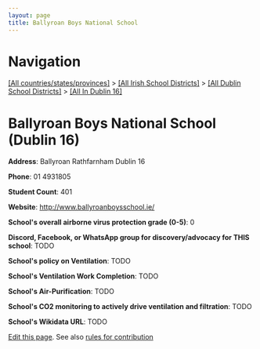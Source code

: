 ```yaml
---
layout: page
title: Ballyroan Boys National School
---
```

# Navigation

[[All countries/states/provinces]](../../../..) > [[All Irish School Districts]](../../..) > [[All Dublin School Districts]](../..) > [[All In Dublin 16]](..)

# Ballyroan Boys National School (Dublin 16)

**Address**: Ballyroan Rathfarnham Dublin 16

**Phone**: 01 4931805

**Student Count**: 401

**Website**: <http://www.ballyroanboysschool.ie/>

**School's overall airborne virus protection grade (0-5)**: 0

**Discord, Facebook, or WhatsApp group for discovery/advocacy for THIS school**: TODO

**School's policy on Ventilation**: TODO

**School's Ventilation Work Completion**: TODO

**School's Air-Purification**: TODO

**School's CO2 monitoring to actively drive ventilation and filtration**: TODO

**School's Wikidata URL**: TODO


[Edit this page](https://github.com/ventilate-schools/Ireland/edit/main/./Dublin_16/Ballyroan_Boys_National_School.md). See also [rules for contribution](../../../contribution-rules/)